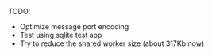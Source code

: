 TODO:
- Optimize message port encoding
- Test using sqlite test app
- Try to reduce the shared worker size (about 317Kb now)